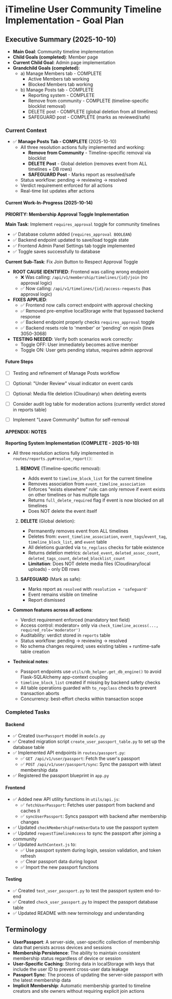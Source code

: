 # iTimeline User Community Timeline Implementation - Goal Plan

## Executive Summary (2025-10-10)
- **Main Goal**: Community timeline implementation
- **Child Goals (completed)**: Member page
- **Current Child Goal**: Admin page implementation
- **Grandchild Goals (completed)**: 
  - a) Manage Members tab - COMPLETE
    - Active Members tab working
    - Blocked Members tab working
  - b) Manage Posts tab - COMPLETE
    - Reporting system - COMPLETE
    - Remove from community - COMPLETE (timeline-specific blocklist removal)
    - DELETE post - COMPLETE (global deletion from all timelines)
    - SAFEGUARD post - COMPLETE (marks as reviewed/safe)



### Current Context
- ✅ **Manage Posts Tab - COMPLETE** (2025-10-10)
  - All three resolution actions fully implemented and working:
    - **Remove from Community** - Timeline-specific removal via blocklist
    - **DELETE Post** - Global deletion (removes event from ALL timelines + DB rows)
    - **SAFEGUARD Post** - Marks report as resolved/safe
  - Status workflow: pending → reviewing → resolved
  - Verdict requirement enforced for all actions
  - Real-time list updates after actions

#### Current Work-In-Progress (2025-10-14)
**PRIORITY: Membership Approval Toggle Implementation**

**Main Task**: Implement `requires_approval` toggle for community timelines
- ✅ Database column added (`requires_approval BOOLEAN`)
- ✅ Backend endpoint updated to save/load toggle state
- ✅ Frontend Admin Panel Settings tab toggle implemented
- ✅ Toggle saves successfully to database

**Current Sub-Task**: Fix Join Button to Respect Approval Toggle
- **ROOT CAUSE IDENTIFIED**: Frontend was calling wrong endpoint
  - ❌ Was calling: `/api/v1/membership/timelines/{id}/join` (no approval logic)
  - ✅ Now calling: `/api/v1/timelines/{id}/access-requests` (has approval logic)
- **FIXES APPLIED**:
  - ✅ Frontend now calls correct endpoint with approval checking
  - ✅ Removed pre-emptive localStorage write that bypassed backend response
  - ✅ Backend endpoint properly checks `requires_approval` toggle
  - ✅ Backend resets role to 'member' or 'pending' on rejoin (lines 3050-3068)
- **TESTING NEEDED**: Verify both scenarios work correctly:
  - Toggle OFF: User immediately becomes active member
  - Toggle ON: User gets pending status, requires admin approval

#### Future Steps
- [ ] Testing and refinement of Manage Posts workflow
- [ ] Optional: "Under Review" visual indicator on event cards
- [ ] Optional: Media file deletion (Cloudinary) when deleting events
- [ ] Consider audit log table for moderation actions (currently verdict stored in reports table)
- [ ] Implement "Leave Community" button for self-removal


#### APPENDIX: NOTES

**Reporting System Implementation (COMPLETE - 2025-10-10)**

- All three resolution actions fully implemented in `routes/reports.py#resolve_report()`:

  1. **REMOVE** (Timeline-specific removal):
     - Adds event to `timeline_block_list` for the current timeline
     - Removes association from `event_timeline_association`
     - Enforces "exists elsewhere" rule: can only remove if event exists on other timelines or has multiple tags
     - Returns `full_delete_required` flag if event is now blocked on all timelines
     - Does NOT delete the event itself

  2. **DELETE** (Global deletion):
     - Permanently removes event from ALL timelines
     - Deletes from: `event_timeline_association`, `event_tags`/`event_tag`, `timeline_block_list`, and `event` table
     - All deletions guarded via `to_regclass` checks for table existence
     - Returns deletion metrics: `deleted_event`, `deleted_assoc_count`, `deleted_tags_count`, `deleted_blocklist_count`
     - **Limitation**: Does NOT delete media files (Cloudinary/local uploads) - only DB rows

  3. **SAFEGUARD** (Mark as safe):
     - Marks report as `resolved` with `resolution = 'safeguard'`
     - Event remains visible on timeline
     - Report dismissed

- **Common features across all actions**:
  - Verdict requirement enforced (mandatory text field)
  - Access control: moderator+ only via `check_timeline_access(..., required_role='moderator')`
  - Auditability: verdict stored in `reports` table
  - Status workflow: pending → reviewing → resolved
  - No schema changes required; uses existing tables + runtime-safe table creation

- **Technical notes**:
  - Passport endpoints use `utils/db_helper.get_db_engine()` to avoid Flask-SQLAlchemy app-context coupling
  - `timeline_block_list` created if missing by backend safety checks
  - All table operations guarded with `to_regclass` checks to prevent transaction aborts
  - Concurrency: best-effort checks within transaction scope

### Completed Tasks

#### Backend
- ✅ Created `UserPassport` model in `models.py`
- ✅ Created migration script `create_user_passport_table.py` to set up the database table
- ✅ Implemented API endpoints in `routes/passport.py`:
  - ✅ `GET /api/v1/user/passport`: Fetch the user's passport
  - ✅ `POST /api/v1/user/passport/sync`: Sync the passport with latest membership data
- ✅ Registered the passport blueprint in `app.py`

#### Frontend
- ✅ Added new API utility functions in `utils/api.js`:
  - ✅ `fetchUserPassport`: Fetches user passport from backend and caches it
  - ✅ `syncUserPassport`: Syncs passport with backend after membership changes
- ✅ Updated `checkMembershipFromUserData` to use the passport system
- ✅ Updated `requestTimelineAccess` to sync the passport after joining a community
- ✅ Updated `AuthContext.js` to:
  - ✅ Use passport system during login, session validation, and token refresh
  - ✅ Clear passport data during logout
  - ✅ Import the new passport functions

#### Testing
- ✅ Created `test_user_passport.py` to test the passport system end-to-end
- ✅ Created `check_user_passport.py` to inspect the passport database table
- ✅ Updated README with new terminology and understanding

## Terminology

- **UserPassport**: A server-side, user-specific collection of membership data that persists across devices and sessions
- **Membership Persistence**: The ability to maintain consistent membership status regardless of device or session
- **User-Specific Caching**: Storing data in localStorage with keys that include the user ID to prevent cross-user data leakage
- **Passport Sync**: The process of updating the server-side passport with the latest membership data
- **Implicit Membership**: Automatic membership granted to timeline creators and site owners without requiring explicit join actions

